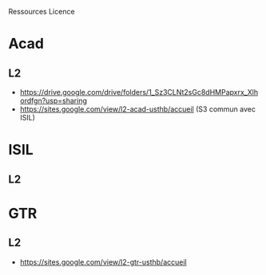 Ressources Licence

# Acad 

## L2

- https://drive.google.com/drive/folders/1_Sz3CLNt2sGc8dHMPapxrx_Xlhordfgn?usp=sharing
- https://sites.google.com/view/l2-acad-usthb/accueil (S3 commun avec ISIL)


# ISIL

## L2


# GTR

## L2

- https://sites.google.com/view/l2-gtr-usthb/accueil 











